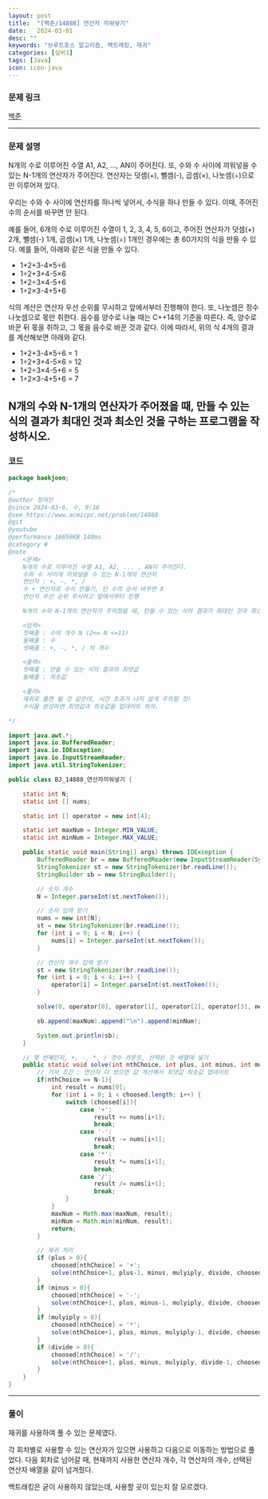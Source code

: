 ```yaml
---
layout: post
title:  "[백준/14888] 연산자 끼워넣기"
date:   2024-03-01
desc: ""
keywords: "브루트포스 알고리즘, 백트래킹, 재귀"
categories: [실버1]
tags: [Java]
icon: icon-java
---
```


### 문제 링크
[백준](https://www.acmicpc.net/problem/14888)

---

### 문제 설명
N개의 수로 이루어진 수열 A1, A2, ..., AN이 주어진다. 또, 수와 수 사이에 끼워넣을 수 있는 N-1개의 연산자가 주어진다. 연산자는 덧셈(+), 뺄셈(-), 곱셈(×), 나눗셈(÷)으로만 이루어져 있다.

우리는 수와 수 사이에 연산자를 하나씩 넣어서, 수식을 하나 만들 수 있다. 이때, 주어진 수의 순서를 바꾸면 안 된다.

예를 들어, 6개의 수로 이루어진 수열이 1, 2, 3, 4, 5, 6이고, 주어진 연산자가 덧셈(+) 2개, 뺄셈(-) 1개, 곱셈(×) 1개, 나눗셈(÷) 1개인 경우에는 총 60가지의 식을 만들 수 있다. 예를 들어, 아래와 같은 식을 만들 수 있다.

* 1+2+3-4×5÷6
* 1÷2+3+4-5×6
* 1+2÷3×4-5+6
* 1÷2×3-4+5+6

식의 계산은 연산자 우선 순위를 무시하고 앞에서부터 진행해야 한다. 또, 나눗셈은 정수 나눗셈으로 몫만 취한다. 음수를 양수로 나눌 때는 C++14의 기준을 따른다. 즉, 양수로 바꾼 뒤 몫을 취하고, 그 몫을 음수로 바꾼 것과 같다. 이에 따라서, 위의 식 4개의 결과를 계산해보면 아래와 같다.

* 1+2+3-4×5÷6 = 1
* 1÷2+3+4-5×6 = 12
* 1+2÷3×4-5+6 = 5
* 1÷2×3-4+5+6 = 7

N개의 수와 N-1개의 연산자가 주어졌을 때, 만들 수 있는 식의 결과가 최대인 것과 최소인 것을 구하는 프로그램을 작성하시오.
---

### 코드
```JAVA
package baekjoon;

/*
@author 정여민
@since 2024-03-6, 수, 9:16
@see https://www.acmicpc.net/problem/14888
@git
@youtube
@performance 16656KB 140ms
@category #
@note 
    <문제>
    N개의 수로 이루어진 수열 A1, A2, ... , AN이 주어진다.
    수와 수 사이게 끼워넣을 수 있는 N-1개의 연산자
    연산자 : +, -, *, /
    수 + 연산자로 수식 만들기, 단 수의 순서 바꾸면 X
    연산자 우선 순위 무시하고 앞에서부터 진행

    N개의 수와 N-1개의 연산자가 주어졌을 때, 만들 수 있는 식의 결과가 최대인 것과 최소인 것을 구하는 프로그램을 작성

    <입력>
    첫째줄 : 수의 개수 N (2<= N <=11)
    둘째줄 : 수
    셋째줄 : +, -, *, / 의 개수

    <출력>
    첫째줄 : 만들 수 있는 식의 결과의 최댓값
    둘째줄 : 최솟값

    <풀이>
    재귀로 풀면 될 것 같은데, 시간 초과가 나지 않게 주의할 것!
    수식을 완성하면 최댓값과 최솟값을 업데이트 하자.

*/

import java.awt.*;
import java.io.BufferedReader;
import java.io.IOException;
import java.io.InputStreamReader;
import java.util.StringTokenizer;

public class BJ_14888_연산자끼워넣기 {

    static int N;
    static int [] nums;

    static int [] operator = new int[4];

    static int maxNum = Integer.MIN_VALUE;
    static int minNum = Integer.MAX_VALUE;

    public static void main(String[] args) throws IOException {
        BufferedReader br = new BufferedReader(new InputStreamReader(System.in));
        StringTokenizer st = new StringTokenizer(br.readLine());
        StringBuilder sb = new StringBuilder();

        // 숫자 개수
        N = Integer.parseInt(st.nextToken());

        // 숫자 입력 받기
        nums = new int[N];
        st = new StringTokenizer(br.readLine());
        for (int i = 0; i < N; i++) {
            nums[i] = Integer.parseInt(st.nextToken());
        }

        // 연산자 개수 입력 받기
        st = new StringTokenizer(br.readLine());
        for (int i = 0; i < 4; i++) {
            operator[i] = Integer.parseInt(st.nextToken());
        }

        solve(0, operator[0], operator[1], operator[2], operator[3], new char[N-1]);

        sb.append(maxNum).append("\n").append(minNum);

        System.out.println(sb);
    }

    // 몇 번째인지, +, -, *, / 갯수 카운트, 선택된 것 배열에 넣기
    public static void solve(int nthChoice, int plus, int minus, int mulyiply, int divide, char[] choosed){
        // 기저 조건 : 연산자 다 썼으면 값 계산해서 최댓값 최솟값 업데이트
        if(nthChoice == N-1){
            int result = nums[0];
            for (int i = 0; i < choosed.length; i++) {
                switch (choosed[i]){
                    case '+':
                        result += nums[i+1];
                        break;
                    case '-':
                        result -= nums[i+1];
                        break;
                    case '*':
                        result *= nums[i+1];
                        break;
                    case '/':
                        result /= nums[i+1];
                        break;
                }
            }
            maxNum = Math.max(maxNum, result);
            minNum = Math.min(minNum, result);
            return;
        }

        // 재귀 처리
        if (plus > 0){
            choosed[nthChoice] = '+';
            solve(nthChoice+1, plus-1, minus, mulyiply, divide, choosed);
        }
        if (minus > 0){
            choosed[nthChoice] = '-';
            solve(nthChoice+1, plus, minus-1, mulyiply, divide, choosed);
        }
        if (mulyiply > 0){
            choosed[nthChoice] = '*';
            solve(nthChoice+1, plus, minus, mulyiply-1, divide, choosed);
        }
        if (divide > 0){
            choosed[nthChoice] = '/';
            solve(nthChoice+1, plus, minus, mulyiply, divide-1, choosed);
        }
    }
}

```

---
### 풀이
재귀를 사용하여 풀 수 있는 문제였다. 

각 회차별로 사용할 수 있는 연산자가 있으면 사용하고 다음으로 이동하는 방법으로 풀었다.
다음 회차로 넘어갈 때, 현재까지 사용한 연산자 개수, 각 연산자의 개수, 선택된 연산자 배열을 같이 넘겨줬다.

백트래킹은 굳이 사용하지 않았는데, 사용할 곳이 있는지 잘 모르겠다.
